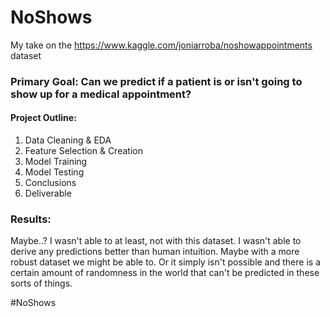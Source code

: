 # NoShows
My take on the https://www.kaggle.com/joniarroba/noshowappointments dataset

### Primary Goal: Can we predict if a patient is or isn't going to show up for a medical appointment?

#### Project Outline:
1. Data Cleaning & EDA
2. Feature Selection & Creation
3. Model Training
4. Model Testing
5. Conclusions
6. Deliverable

### Results:
Maybe..? I wasn't able to at least, not with this dataset. I wasn't able to derive any predictions better than human intuition. Maybe with a more robust dataset we might be able to. Or it simply isn't possible and there is a certain amount of randomness in the world that can't be predicted in these sorts of things.

#NoShows

